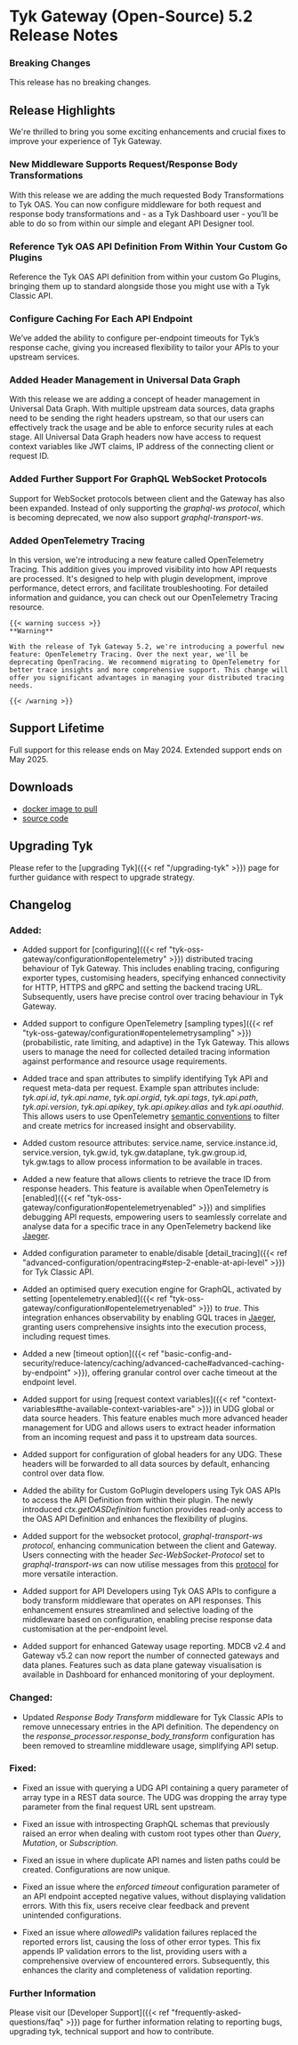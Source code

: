 # Tyk Gateway (Open-Source) 5.2 Release Notes

### Breaking Changes

This release has no breaking changes.

## Release Highlights

We're thrilled to bring you some exciting enhancements and crucial fixes to improve your experience of Tyk Gateway.

### New Middleware Supports Request/Response Body Transformations

With this release we are adding the much requested Body Transformations to Tyk OAS. You can now configure middleware for both request and response body transformations and - as a Tyk Dashboard user - you’ll be able to do so from within our simple and elegant API Designer tool. 

### Reference Tyk OAS API Definition From Within Your Custom Go Plugins

Reference the Tyk OAS API definition from within your custom Go Plugins, bringing them up to standard alongside those you might use with a Tyk Classic API.

### Configure Caching For Each API Endpoint

We’ve added the ability to configure per-endpoint timeouts for Tyk’s response cache, giving you increased flexibility to tailor your APIs to your upstream services.

### Added Header Management in Universal Data Graph

With this release we are adding a concept of header management in Universal Data Graph. With multiple upstream data sources, data graphs need to be sending the right headers upstream, so that our users can effectively track the usage and be able to enforce security rules at each stage. All Universal Data Graph headers now have access to request context variables like JWT claims, IP address of the connecting client or request ID.

### Added Further Support For GraphQL WebSocket Protocols

Support for WebSocket protocols between client and the Gateway has also been expanded. Instead of only supporting the _graphql-ws protocol_, which is becoming deprecated, we now also support _graphql-transport-ws_.

### Added OpenTelemetry Tracing

In this version, we're introducing a new feature called OpenTelemetry Tracing. This addition gives you improved visibility into how API requests are processed. It's designed to help with plugin development, improve performance, detect errors, and facilitate troubleshooting. For detailed information and guidance, you can check out our OpenTelemetry Tracing resource.

```
{{< warning success >}}
**Warning**

With the release of Tyk Gateway 5.2, we're introducing a powerful new feature: OpenTelemetry Tracing. Over the next year, we'll be deprecating OpenTracing. We recommend migrating to OpenTelemetry for better trace insights and more comprehensive support. This change will offer you significant advantages in managing your distributed tracing needs.

{{< /warning >}}
```

## Support Lifetime

Full support for this release ends on May 2024. Extended support ends on May 2025.

## Downloads

- [docker image to pull](https://hub.docker.com/layers/tykio/tyk-gateway/v5.2.0/images/sha256-075df4d840b452bfe2aa9bad8f1c1b7ad4ee06a7f5b09d3669f866985b8e2600?tab=vulnerabilities)
- [source code](https://github.com/TykTechnologies/tyk/releases/tag/v5.1.2)

## Upgrading Tyk

Please refer to the [upgrading Tyk]({{< ref "/upgrading-tyk" >}}) page for further guidance with respect to upgrade strategy.

## Changelog

### Added:

- Added support for [configuring]({{< ref "tyk-oss-gateway/configuration#opentelemetry" >}}) distributed tracing behaviour of Tyk Gateway. This includes enabling tracing, configuring exporter types, customising headers, specifying enhanced connectivity for HTTP, HTTPS and gRPC and setting the backend tracing URL. Subsequently, users have precise control over tracing behaviour in Tyk Gateway.

- Added support to configure OpenTelemetry [sampling types]({{< ref "tyk-oss-gateway/configuration#opentelemetrysampling" >}}) (probabilistic, rate limiting, and adaptive) in the Tyk Gateway. This allows users to manage the need for collected detailed tracing information against performance and resource usage requirements.

- Added trace and span attributes to simplify identifying Tyk API and request meta-data per request. Example span attributes include: _tyk.api.id_, _tyk.api.name_, _tyk.api.orgid_, _tyk.api.tags_, _tyk.api.path_, _tyk.api.version_, _tyk.api.apikey_, _tyk.api.apikey.alias_ and _tyk.api.oauthid_. This allows users to use OpenTelemetry [semantic conventions](https://github.com/open-telemetry/opentelemetry-specification/blob/main/specification/trace/semantic_conventions/README.md) to filter and create metrics for increased insight and observability.

- Added custom resource attributes: service.name, service.instance.id, service.version, tyk.gw.id, tyk.gw.dataplane, tyk.gw.group.id, tyk.gw.tags to allow process information to be available in traces.

- Added a new feature that allows clients to retrieve the trace ID from response headers. This feature is available when OpenTelemetry is [enabled]({{< ref "tyk-oss-gateway/configuration#opentelemetryenabled" >}}) and simplifies debugging API requests, empowering users to seamlessly correlate and analyse data for a specific trace in any OpenTelemetry backend like [Jaeger](https://www.jaegertracing.io/).

- Added configuration parameter to enable/disable [detail_tracing]({{< ref "advanced-configuration/opentracing#step-2-enable-at-api-level" >}}) for Tyk Classic API.

- Added an optimised query execution engine for GraphQL, activated by setting [opentelemetry.enabled]({{< ref "tyk-oss-gateway/configuration#opentelemetryenabled" >}}) to _true_. This integration enhances observability by enabling GQL traces in [Jaeger](https://www.jaegertracing.io/), granting users comprehensive insights into the execution process, including request times.

- Added a new [timeout option]({{< ref "basic-config-and-security/reduce-latency/caching/advanced-cache#advanced-caching-by-endpoint" >}}), offering granular control over cache timeout at the endpoint level.

- Added support for using [request context variables]({{< ref "context-variables#the-available-context-variables-are" >}}) in UDG global or data source headers. This feature enables much more advanced header management for UDG and allows users to extract header information from an incoming request and pass it to upstream data sources.

- Added support for configuration of global headers for any UDG. These headers will be forwarded to all data sources by default, enhancing control over data flow.

- Added the ability for Custom GoPlugin developers using Tyk OAS APIs to access the API Definition from within their plugin. The newly introduced _ctx.getOASDefinition_ function provides read-only access to the OAS API Definition and enhances the flexibility of plugins.

- Added support for the websocket protocol, _graphql-transport-ws protocol_, enhancing communication between the client and Gateway. Users connecting with the header _Sec-WebSocket-Protocol_ set to _graphql-transport-ws_ can now utilise messages from this [protocol](https://github.com/enisdenjo/graphql-ws/blob/master/PROTOCOL.md) for more versatile interaction.

- Added support for API Developers using Tyk OAS APIs to configure a body transform middleware that operates on API responses. This enhancement ensures streamlined and selective loading of the middleware based on configuration, enabling precise response data customisation at the per-endpoint level.

- Added support for enhanced Gateway usage reporting. MDCB v2.4 and Gateway v5.2 can now report the number of connected gateways and data planes. Features such as data plane gateway visualisation is available in Dashboard for enhanced monitoring of your deployment.


### Changed:
- Updated _Response Body Transform_ middleware for Tyk Classic APIs to remove unnecessary entries in the API definition. The dependency on the _response_processor.response_body_transform_ configuration has been removed to streamline middleware usage, simplifying API setup.


### Fixed:
- Fixed an issue with querying a UDG API containing a query parameter of array type in a REST data source. The UDG was dropping the array type parameter from the final request URL sent upstream.

- Fixed an issue with introspecting GraphQL schemas that previously raised an error when dealing with custom root types other than _Query_, _Mutation_, or _Subscription_.

- Fixed an issue in where duplicate API names and listen paths could be created. Configurations are now unique.

- Fixed an issue where the _enforced timeout_ configuration parameter of an API endpoint accepted negative values, without displaying validation errors. With this fix, users receive clear feedback and prevent unintended configurations.

- Fixed an issue where _allowedIPs_ validation failures replaced the reported errors list, causing the loss of other error types. This fix appends IP validation errors to the list, providing users with a comprehensive overview of encountered errors. Subsequently, this enhances the clarity and completeness of validation reporting.

### Further Information

Please visit our [Developer Support]({{< ref "frequently-asked-questions/faq" >}}) page for further information relating to reporting bugs, upgrading tyk, technical support and how to contribute.